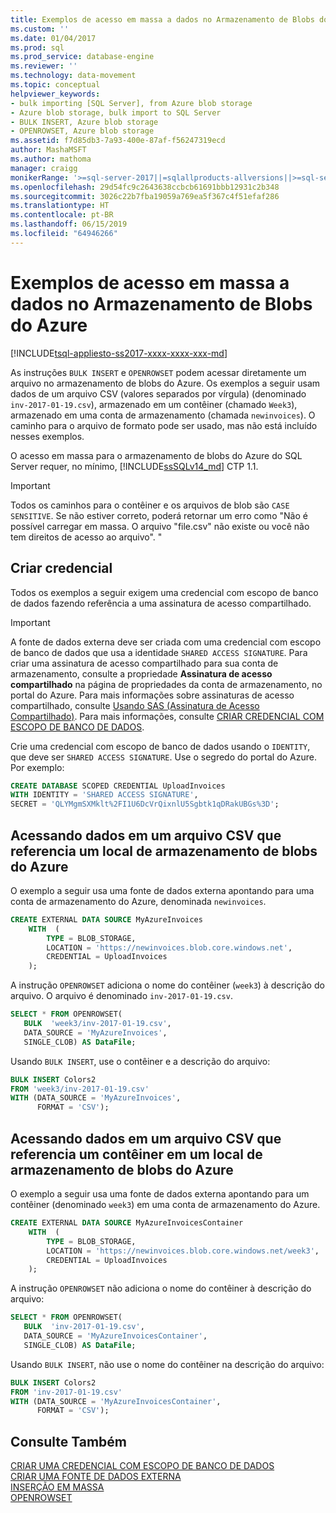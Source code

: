 ```yaml
---
title: Exemplos de acesso em massa a dados no Armazenamento de Blobs do Azure | Microsoft Docs
ms.custom: ''
ms.date: 01/04/2017
ms.prod: sql
ms.prod_service: database-engine
ms.reviewer: ''
ms.technology: data-movement
ms.topic: conceptual
helpviewer_keywords:
- bulk importing [SQL Server], from Azure blob storage
- Azure blob storage, bulk import to SQL Server
- BULK INSERT, Azure blob storage
- OPENROWSET, Azure blob storage
ms.assetid: f7d85db3-7a93-400e-87af-f56247319ecd
author: MashaMSFT
ms.author: mathoma
manager: craigg
monikerRange: '>=sql-server-2017||=sqlallproducts-allversions||>=sql-server-linux-2017||=azuresqldb-mi-current'
ms.openlocfilehash: 29d54fc9c2643638ccbcb61691bbb12931c2b348
ms.sourcegitcommit: 3026c22b7fba19059a769ea5f367c4f51efaf286
ms.translationtype: HT
ms.contentlocale: pt-BR
ms.lasthandoff: 06/15/2019
ms.locfileid: "64946266"
---
```

# <a name="examples-of-bulk-access-to-data-in-azure-blob-storage"></a>Exemplos de acesso em massa a dados no Armazenamento de Blobs do Azure
[!INCLUDE[tsql-appliesto-ss2017-xxxx-xxxx-xxx-md](../../includes/tsql-appliesto-ss2017-xxxx-xxxx-xxx-md.md)]

As instruções `BULK INSERT` e `OPENROWSET` podem acessar diretamente um arquivo no armazenamento de blobs do Azure. Os exemplos a seguir usam dados de um arquivo CSV (valores separados por vírgula) (denominado `inv-2017-01-19.csv`), armazenado em um contêiner (chamado `Week3`), armazenado em uma conta de armazenamento (chamada `newinvoices`). O caminho para o arquivo de formato pode ser usado, mas não está incluído nesses exemplos. 

O acesso em massa para o armazenamento de blobs do Azure do SQL Server requer, no mínimo, [!INCLUDE[ssSQLv14_md](../../includes/sssqlv14-md.md)] CTP 1.1.

> [!IMPORTANT]
>  Todos os caminhos para o contêiner e os arquivos de blob são `CASE SENSITIVE`. Se não estiver correto, poderá retornar um erro como "Não é possível carregar em massa. O arquivo "file.csv" não existe ou você não tem direitos de acesso ao arquivo".
> "


## <a name="create-the-credential"></a>Criar credencial   
   
Todos os exemplos a seguir exigem uma credencial com escopo de banco de dados fazendo referência a uma assinatura de acesso compartilhado.   

> [!IMPORTANT]
>  A fonte de dados externa deve ser criada com uma credencial com escopo de banco de dados que usa a identidade `SHARED ACCESS SIGNATURE`. Para criar uma assinatura de acesso compartilhado para sua conta de armazenamento, consulte a propriedade **Assinatura de acesso compartilhado** na página de propriedades da conta de armazenamento, no portal do Azure. Para mais informações sobre assinaturas de acesso compartilhado, consulte [Usando SAS (Assinatura de Acesso Compartilhado)](https://docs.microsoft.com/azure/storage/storage-dotnet-shared-access-signature-part-1). Para mais informações, consulte [CRIAR CREDENCIAL COM ESCOPO DE BANCO DE DADOS](../../t-sql/statements/create-database-scoped-credential-transact-sql.md).  
 
Crie uma credencial com escopo de banco de dados usando o `IDENTITY`, que deve ser `SHARED ACCESS SIGNATURE`. Use o segredo do portal do Azure. Por exemplo:  

```sql
CREATE DATABASE SCOPED CREDENTIAL UploadInvoices  
WITH IDENTITY = 'SHARED ACCESS SIGNATURE',
SECRET = 'QLYMgmSXMklt%2FI1U6DcVrQixnlU5Sgbtk1qDRakUBGs%3D';
```


## <a name="accessing-data-in-a-csv-file-referencing-an-azure-blob-storage-location"></a>Acessando dados em um arquivo CSV que referencia um local de armazenamento de blobs do Azure   
O exemplo a seguir usa uma fonte de dados externa apontando para uma conta de armazenamento do Azure, denominada `newinvoices`.   
```sql
CREATE EXTERNAL DATA SOURCE MyAzureInvoices
    WITH  (
        TYPE = BLOB_STORAGE,
        LOCATION = 'https://newinvoices.blob.core.windows.net', 
        CREDENTIAL = UploadInvoices  
    );
```   

A instrução `OPENROWSET` adiciona o nome do contêiner (`week3`) à descrição do arquivo. O arquivo é denominado `inv-2017-01-19.csv`.
```sql     
SELECT * FROM OPENROWSET(
   BULK  'week3/inv-2017-01-19.csv',
   DATA_SOURCE = 'MyAzureInvoices',
   SINGLE_CLOB) AS DataFile;
```

Usando `BULK INSERT`, use o contêiner e a descrição do arquivo:

```sql
BULK INSERT Colors2
FROM 'week3/inv-2017-01-19.csv'
WITH (DATA_SOURCE = 'MyAzureInvoices',
      FORMAT = 'CSV'); 
```

## <a name="accessing-data-in-a-csv-file-referencing-a-container-in-an-azure-blob-storage-location"></a>Acessando dados em um arquivo CSV que referencia um contêiner em um local de armazenamento de blobs do Azure   

O exemplo a seguir usa uma fonte de dados externa apontando para um contêiner (denominado `week3`) em uma conta de armazenamento do Azure.   
```sql
CREATE EXTERNAL DATA SOURCE MyAzureInvoicesContainer
    WITH  (
        TYPE = BLOB_STORAGE,
        LOCATION = 'https://newinvoices.blob.core.windows.net/week3', 
        CREDENTIAL = UploadInvoices  
    );
```  
  
A instrução `OPENROWSET` não adiciona o nome do contêiner à descrição do arquivo:
```sql
SELECT * FROM OPENROWSET(
   BULK  'inv-2017-01-19.csv',
   DATA_SOURCE = 'MyAzureInvoicesContainer',
   SINGLE_CLOB) AS DataFile;
```   

Usando `BULK INSERT`, não use o nome do contêiner na descrição do arquivo: 

```sql
BULK INSERT Colors2
FROM 'inv-2017-01-19.csv'
WITH (DATA_SOURCE = 'MyAzureInvoicesContainer',
      FORMAT = 'CSV'); 
```

## <a name="see-also"></a>Consulte Também   

[CRIAR UMA CREDENCIAL COM ESCOPO DE BANCO DE DADOS](../../t-sql/statements/create-database-scoped-credential-transact-sql.md)   
[CRIAR UMA FONTE DE DADOS EXTERNA](../../t-sql/statements/create-external-data-source-transact-sql.md)   
[INSERÇÃO EM MASSA](../../t-sql/statements/bulk-insert-transact-sql.md)   
[OPENROWSET](../../t-sql/functions/openrowset-transact-sql.md)   

